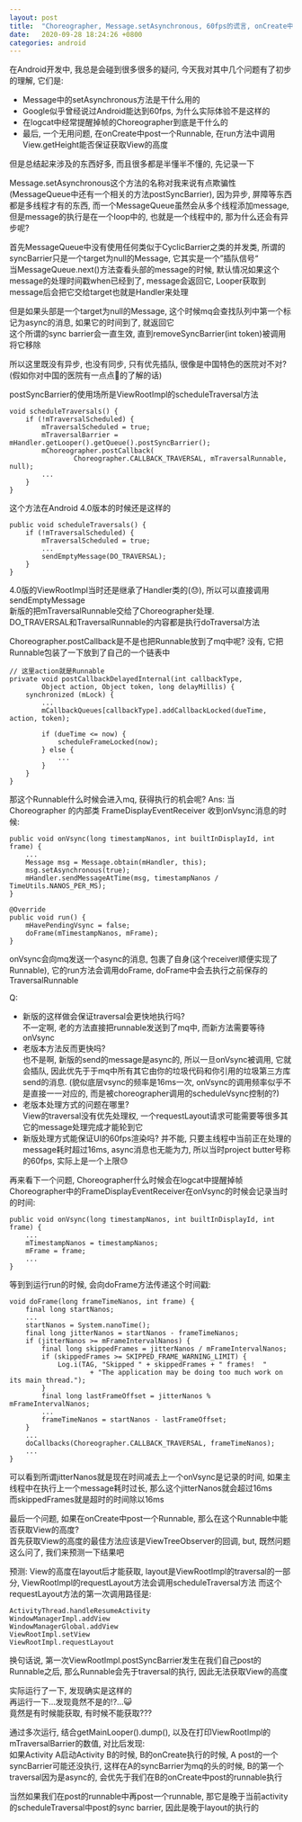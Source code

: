 ```yaml
---
layout: post
title:  "Choreographer, Message.setAsynchronous, 60fps的谎言, onCreate中post一个Runnable能否获取View的高度, 以及中国特色社会主义的优越性"
date:   2020-09-28 18:24:26 +0800
categories: android
---
```


在Android开发中, 我总是会碰到很多很多的疑问, 今天我对其中几个问题有了初步的理解, 它们是:
  * Message中的setAsynchronous方法是干什么用的
  * Google似乎曾经说过Android能达到60fps, 为什么实际体验不是这样的
  * 在logcat中经常提醒掉帧的Choreographer到底是干什么的 
  * 最后, 一个无用问题, 在onCreate中post一个Runnable, 在run方法中调用View.getHeight能否保证获取View的高度

但是总结起来涉及的东西好多, 而且很多都是半懂半不懂的, 先记录一下



Message.setAsynchronous这个方法的名称对我来说有点欺骗性(MessageQueue中还有一个相关的方法postSyncBarrier), 因为异步, 屏障等东西都是多线程才有的东西, 而一个MessageQueue虽然会从多个线程添加message, 但是message的执行是在一个loop中的, 也就是一个线程中的, 那为什么还会有异步呢?

首先MessageQueue中没有使用任何类似于CyclicBarrier之类的并发类, 所谓的syncBarrier只是一个target为null的Message, 它其实是一个”插队信号“  
当MessageQueue.next()方法查看头部的message的时候, 默认情况如果这个message的处理时间戳when已经到了, message会返回它, Looper获取到message后会把它交给target也就是Handler来处理

但是如果头部是一个target为null的Message, 这个时候mq会查找队列中第一个标记为async的消息, 如果它的时间到了, 就返回它  
这个所谓的sync barrier会一直生效, 直到removeSyncBarrier(int token)被调用将它移除

所以这里既没有异步, 也没有同步, 只有优先插队, 很像是中国特色的医院对不对? (假如你对中国的医院有一点点🤏的了解的话)

postSyncBarrier的使用场所是ViewRootImpl的scheduleTraversal方法

    void scheduleTraversals() {
        if (!mTraversalScheduled) {
            mTraversalScheduled = true;
            mTraversalBarrier = mHandler.getLooper().getQueue().postSyncBarrier();
            mChoreographer.postCallback(
                    Choreographer.CALLBACK_TRAVERSAL, mTraversalRunnable, null);
            ...
        }
    }
  
这个方法在Android 4.0版本的时候还是这样的

    public void scheduleTraversals() {
        if (!mTraversalScheduled) {
            mTraversalScheduled = true;
            ...
            sendEmptyMessage(DO_TRAVERSAL);
        }
    }

4.0版的ViewRootImpl当时还是继承了Handler类的(😓), 所以可以直接调用sendEmptyMessage  
新版的把mTraversalRunnable交给了Choreographer处理.  
DO_TRAVERSAL和TraversalRunnable的内容都是执行doTraversal方法

Choreographer.postCallback是不是也把Runnable放到了mq中呢? 没有, 它把Runnable包装了一下放到了自己的一个链表中

    // 这里action就是Runnable
    private void postCallbackDelayedInternal(int callbackType,
            Object action, Object token, long delayMillis) {
        synchronized (mLock) {
            ...
            mCallbackQueues[callbackType].addCallbackLocked(dueTime, action, token);

            if (dueTime <= now) {
                scheduleFrameLocked(now);
            } else {
                ...
            }
        }
    }

那这个Runnable什么时候会进入mq, 获得执行的机会呢?
Ans: 当 Choreographer 的内部类 FrameDisplayEventReceiver 收到onVsync消息的时候:

    public void onVsync(long timestampNanos, int builtInDisplayId, int frame) {
        ...
        Message msg = Message.obtain(mHandler, this);
        msg.setAsynchronous(true);
        mHandler.sendMessageAtTime(msg, timestampNanos / TimeUtils.NANOS_PER_MS);
    }

    @Override
    public void run() {
        mHavePendingVsync = false;
        doFrame(mTimestampNanos, mFrame);
    }

onVsync会向mq发送一个async的消息, 包裹了自身(这个receiver顺便实现了Runnable), 它的run方法会调用doFrame, doFrame中会去执行之前保存的TraversalRunnable

Q:
  * 新版的这样做会保证traversal会更快地执行吗?   
    不一定啊, 老的方法直接把runnable发送到了mq中, 而新方法需要等待onVsync
  * 老版本方法反而更快吗?  
    也不是啊, 新版的send的message是async的, 所以一旦onVsync被调用, 它就会插队, 因此优先于于mq中所有其它由你的垃圾代码和你引用的垃圾第三方库send的消息. (貌似底层vsync的频率是16ms一次, onVsync的调用频率似乎不是直接一一对应的, 而是被choreographer调用的scheduleVsync控制的?)
  * 老版本处理方式的问题在哪里?  
    View的traversal没有优先处理权, 一个requestLayout请求可能需要等很多其它的message处理完成才能轮到它
  * 新版处理方式能保证UI的60fps渲染吗?
    并不能, 只要主线程中当前正在处理的message耗时超过16ms, async消息也无能为力, 所以当时project butter号称的60fps, 实际上是一个上限😓


再来看下一个问题, Choreographer什么时候会在logcat中提醒掉帧  
Choreographer中的FrameDisplayEventReceiver在onVsync的时候会记录当时的时间:

    public void onVsync(long timestampNanos, int builtInDisplayId, int frame) {
        ...
        mTimestampNanos = timestampNanos;
        mFrame = frame;
        ...
    }

等到到运行run的时候, 会向doFrame方法传递这个时间戳:

    void doFrame(long frameTimeNanos, int frame) {
        final long startNanos;
        ...
        startNanos = System.nanoTime();
        final long jitterNanos = startNanos - frameTimeNanos;
        if (jitterNanos >= mFrameIntervalNanos) {
            final long skippedFrames = jitterNanos / mFrameIntervalNanos;
            if (skippedFrames >= SKIPPED_FRAME_WARNING_LIMIT) {
                Log.i(TAG, "Skipped " + skippedFrames + " frames!  "
                        + "The application may be doing too much work on its main thread.");
            }
            final long lastFrameOffset = jitterNanos % mFrameIntervalNanos;
            ...
            frameTimeNanos = startNanos - lastFrameOffset;
        }
        ...
        doCallbacks(Choreographer.CALLBACK_TRAVERSAL, frameTimeNanos);
        ...
    }

可以看到所谓jitterNanos就是现在时间减去上一个onVsync是记录的时间, 如果主线程中在执行上一个message耗时过长, 那么这个jitterNanos就会超过16ms  
而skippedFrames就是超时的时间除以16ms

最后一个问题, 如果在onCreate中post一个Runnable, 那么在这个Runnable中能否获取View的高度?  
首先获取View的高度的最佳方法应该是ViewTreeObserver的回调, but, 既然问题这么问了, 我们来预测一下结果吧

预测: View的高度在layout后才能获取, layout是ViewRootImpl的traversal的一部分, ViewRootImpl的requestLayout方法会调用scheduleTraversal方法
而这个requestLayout方法的第一次调用路径是:

    ActivityThread.handleResumeActivity
    WindowManagerImpl.addView
    WindowManagerGlobal.addView
    ViewRootImpl.setView
    ViewRootImpl.requestLayout

换句话说, 第一次ViewRootImpl.postSyncBarrier发生在我们自己post的Runnable之后, 那么Runnable会先于traversal的执行, 因此无法获取View的高度

实际运行了一下, 发现确实是这样的  
再运行一下...发现竟然不是的!?...😺  
竟然是有时候能获取, 有时候不能获取???

通过多次运行, 结合getMainLooper().dump(), 以及在打印ViewRootImpl的mTraversalBarrier的数值, 对比后发现:  
如果Activity A启动Activity B的时候, B的onCreate执行的时候, A post的一个syncBarrier可能还没执行, 这样在A的syncBarrier为mq的头的时候, B的第一个traversal因为是async的, 会优先于我们在B的onCreate中post的runnable执行

当然如果我们在post的runnable中再post一个runnable, 那它是晚于当前activity的scheduleTraversal中post的sync barrier, 因此是晚于layout的执行的







